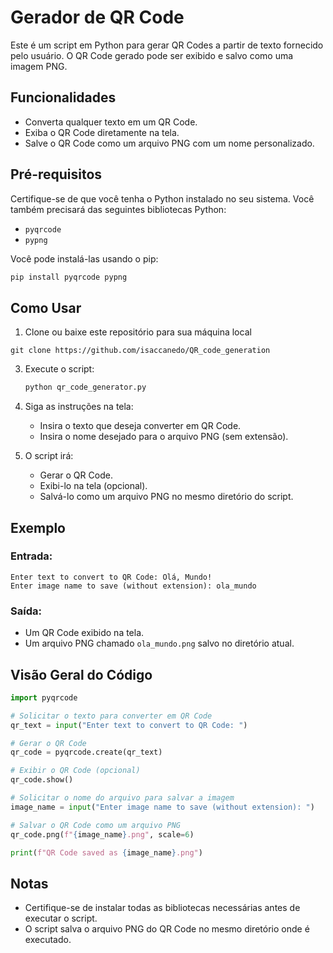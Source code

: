 # Gerador de QR Code

Este é um script em Python para gerar QR Codes a partir de texto fornecido pelo usuário. O QR Code gerado pode ser exibido e salvo como uma imagem PNG.

## Funcionalidades
- Converta qualquer texto em um QR Code.
- Exiba o QR Code diretamente na tela.
- Salve o QR Code como um arquivo PNG com um nome personalizado.

## Pré-requisitos

Certifique-se de que você tenha o Python instalado no seu sistema. Você também precisará das seguintes bibliotecas Python:

- `pyqrcode`
- `pypng`

Você pode instalá-las usando o pip:

```bash
pip install pyqrcode pypng
```

## Como Usar

1. Clone ou baixe este repositório para sua máquina local

`git clone https://github.com/isaccanedo/QR_code_generation`

3. Execute o script:

   ```bash
   python qr_code_generator.py
   ```

4. Siga as instruções na tela:
   - Insira o texto que deseja converter em QR Code.
   - Insira o nome desejado para o arquivo PNG (sem extensão).
5. O script irá:
   - Gerar o QR Code.
   - Exibi-lo na tela (opcional).
   - Salvá-lo como um arquivo PNG no mesmo diretório do script.

## Exemplo

### Entrada:
```
Enter text to convert to QR Code: Olá, Mundo!
Enter image name to save (without extension): ola_mundo
```

### Saída:
- Um QR Code exibido na tela.
- Um arquivo PNG chamado `ola_mundo.png` salvo no diretório atual.

## Visão Geral do Código

```python
import pyqrcode

# Solicitar o texto para converter em QR Code
qr_text = input("Enter text to convert to QR Code: ")

# Gerar o QR Code
qr_code = pyqrcode.create(qr_text)

# Exibir o QR Code (opcional)
qr_code.show()

# Solicitar o nome do arquivo para salvar a imagem
image_name = input("Enter image name to save (without extension): ")

# Salvar o QR Code como um arquivo PNG
qr_code.png(f"{image_name}.png", scale=6)

print(f"QR Code saved as {image_name}.png")
```

## Notas
- Certifique-se de instalar todas as bibliotecas necessárias antes de executar o script.
- O script salva o arquivo PNG do QR Code no mesmo diretório onde é executado.
